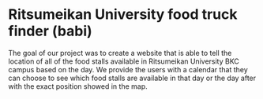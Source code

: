 # Ritsumeikan University food truck finder (babi)
The goal of our project was to create a website that is able to tell the location of all of the food stalls available in Ritsumeikan University BKC campus based on the day. We provide the users with a calendar that they can choose to see which food stalls are available in that day or the day after with the exact position showed in the map.
